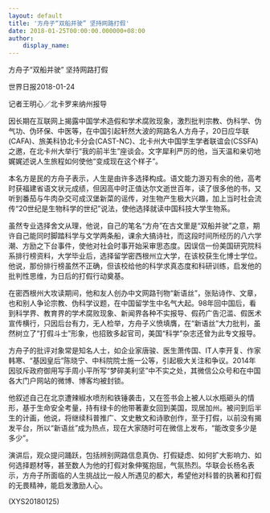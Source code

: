 ```yaml
---
layout: default
title: '方舟子“双船并驶” 坚持网路打假'
date: 2018-01-25T00:00:00.000000+08:00
author:
    display_name: 
---
```


方舟子“双船并驶” 坚持网路打假

世界日报2018-01-24

记者王明心／北卡罗来纳州报导

因长期在互联网上揭露中国学术造假和学术腐败现象，激烈批判宗教、伪科学、伪气功、伪环保、中医等，在中国引起轩然大波的网路名人方舟子，20日应华联(CAFA)、旅美科协北卡分会(CAST-NC)、北卡州大中国学生学者联谊会(CSSFA)之邀，在北卡州大举行“我的前半生”座谈会。文字犀利严厉的他，当天温和亲切地娓娓述说人生旅程如何使他“变成现在这个样子”。

本名方是民的方舟子表示，人生是由许多选择构成。语文能力游刃有余的他，高考时获福建省语文状元成绩，但因高中时正值达尔文逝世百年，读了很多他的书，又听到番茄与牛肉杂交可成汉堡新菜的谣传，对生物产生极大兴趣，加上当时社会流传“20世纪是生物科学的世纪”说法，使他选择就读中国科技大学生物系。

虽然专业选择舍文从理，他说，自己的笔名“方舟”在古文里是“双船并驶”之意，期许自己能同时脚踏科学与文学两条船，课余大搞诗社，而这段时间所经历的八六学潮、方励之下台事件，使他对社会时事开始采审思态度。因误信一份美国研究院科系排行榜资料，大学毕业后，选择留学密西根州立大学，在该校获生化博士学位。他说，那份排行榜虽然不正确，但该校给他的科学求真态度和科研训练，启发他的批判性思维，为日后的打假行动奠基。

在密西根州大攻读期间，他和友人创办中文网路刊物“新语丝”，张贴诗作、文章，也和别人争论宗教、伪科学议题，在中国留学生中名气大起。98年回中国后，看到科学界、教育界的学术腐败现象、新闻界各种不实报导、假药广告氾滥、假医术宣传横行，只因后台有力，无人检举，方舟子义愤填膺，在“新语丝”大力批判，虽然树立了“打假斗士”形象，也招致多起官司，美国“科学”杂志还曾为此专文报导。

方舟子的批评对象常是知名人士，如企业家唐骏、医生萧传国、IT人李开复、作家韩寒、“基因皇后”陈晓宁、中科院院士施一公等，引起极大关注和争议。2014年因驳斥政府御用写手周小平所写“梦碎美利坚”中不实之处，其微信公众号和在中国各大门户网站的微博、博客均被封锁。

他叙述自己在北京遭辣椒水喷剂和铁锤袭击，又在签书会上被人以水瓶砸头的情形，基于生命安全考量，持有绿卡的他带著妻女回到美国，现居加州。被问到后半生的计画，他说，将继续科普推广、文史散文和诗歌创作，至于打假，以前没有揭发平台，所以“新语丝”成为热点，现在大家随时可在微信上发布，“能改变多少是多少”。

演讲后，观众提问踊跃，包括辨别网路信息真伪、打假疑虑、如何扩大影响力、如何选择题材等，甚至数人为他的打假对象伸冤抱屈，气氛热烈。华联会长杨名表示，方舟子所面临的人生挑战比一般人所遇见的都大，希望他对科普的执著和打假的无畏精神，能启发激励人心。

(XYS20180125)


